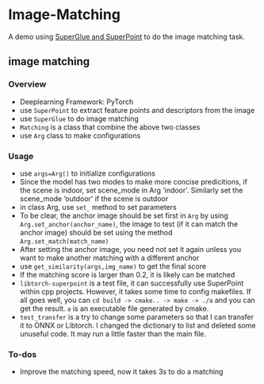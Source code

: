 # Image-Matching
A demo using [SuperGlue and SuperPoint](https://github.com/magicleap/SuperGluePretrainedNetwork.git) to do the image matching task.



## image matching

### Overview

- Deeplearning Framework: PyTorch
- use `SuperPoint` to extract feature points and descriptors from the image
- use `SuperGlue` to do image matching
- `Matching` is a class that combine the above two classes
- use `Arg` class to make configurations

### Usage

- use `args=Arg()` to initialize configurations 
- Since the model has two modes to make more concise predicitions, if the scene is indoor, set scene_mode in Arg ‘indoor’. Similarly set the scene_mode  ‘outdoor’ if the scene is outdoor
- in class Arg, use `set_` method to set parameters
- To be clear, the anchor image should be set first in `Arg` by using `Arg.set_anchor(anchor_name)`, the image to test (if it can match the anchor image)  should be set using the method `Arg.set_match(match_name)`
- After setting the anchor image, you need not set it again unless you want to make another matching with a different anchor
- use `get_similarity(args,img_name)` to get the final score
- If the matching score is larger than 0.2, it is likely can be matched
- `libtorch-superpoint` is a test file, it can successfully use SuperPoint within cpp projects. However, it takes some time to config makefiles. If all goes well, you can `cd build -> cmake.. -> make -> ./a` and you can get the result. `a` is an executable file generated by cmake.
- `test_transfer` is a try to change some parameters so that I can transfer it to ONNX or Libtorch. I changed the dictionary to list and deleted some unuseful code. It may run a little faster than the main file.



### To-dos

- Improve the matching speed, now it takes 3s to do a matching

  
  
  
